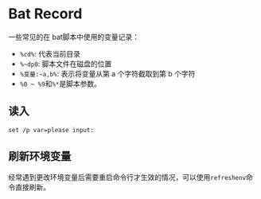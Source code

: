 # Bat Record

一些常见的在 bat脚本中使用的变量记录：

- `%cd%`: 代表当前目录
- `%~dp0`: 脚本文件在磁盘的位置
- `%变量:~a,b%`: 表示将变量从第 a 个字符截取到第 b 个字符
- `%0 ~ %9`和`%*`是脚本参数。

## 读入
`set /p var=please input:`


## 刷新环境变量

经常遇到更改环境变量后需要重启命令行才生效的情况，可以使用`refreshenv`命令直接刷新。